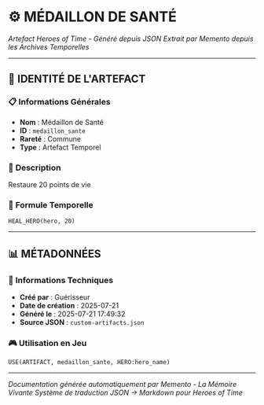 # ⚙️ **MÉDAILLON DE SANTÉ**
*Artefact Heroes of Time - Généré depuis JSON*
*Extrait par Memento depuis les Archives Temporelles*

---

## 🌟 **IDENTITÉ DE L'ARTEFACT**

### 📋 **Informations Générales**
- **Nom** : Médaillon de Santé
- **ID** : `medaillon_sante`
- **Rareté** : Commune
- **Type** : Artefact Temporel

### 📖 **Description**
Restaure 20 points de vie


### 🔮 **Formule Temporelle**
```hots
HEAL_HERO(hero, 20)
```

---

## 📊 **MÉTADONNÉES**

### 🔧 **Informations Techniques**
- **Créé par** : Guérisseur
- **Date de création** : 2025-07-21
- **Généré le** : 2025-07-21 17:49:32
- **Source JSON** : `custom-artifacts.json`

### 🎮 **Utilisation en Jeu**
```hots
USE(ARTIFACT, medaillon_sante, HERO:hero_name)
```

---

*Documentation générée automatiquement par Memento - La Mémoire Vivante*
*Système de traduction JSON → Markdown pour Heroes of Time*
